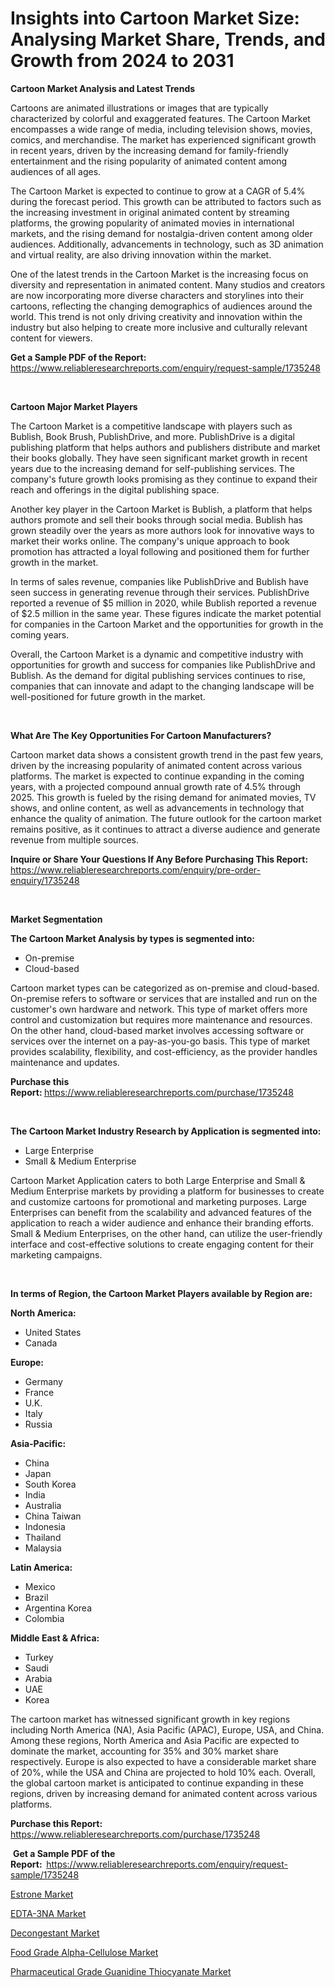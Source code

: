 <p><h1>Insights into Cartoon Market Size: Analysing Market Share, Trends, and Growth from 2024 to 2031</h1></p><p><strong>Cartoon Market Analysis and Latest Trends</strong></p>
<p><p>Cartoons are animated illustrations or images that are typically characterized by colorful and exaggerated features. The Cartoon Market encompasses a wide range of media, including television shows, movies, comics, and merchandise. The market has experienced significant growth in recent years, driven by the increasing demand for family-friendly entertainment and the rising popularity of animated content among audiences of all ages.</p><p>The Cartoon Market is expected to continue to grow at a CAGR of 5.4% during the forecast period. This growth can be attributed to factors such as the increasing investment in original animated content by streaming platforms, the growing popularity of animated movies in international markets, and the rising demand for nostalgia-driven content among older audiences. Additionally, advancements in technology, such as 3D animation and virtual reality, are also driving innovation within the market.</p><p>One of the latest trends in the Cartoon Market is the increasing focus on diversity and representation in animated content. Many studios and creators are now incorporating more diverse characters and storylines into their cartoons, reflecting the changing demographics of audiences around the world. This trend is not only driving creativity and innovation within the industry but also helping to create more inclusive and culturally relevant content for viewers.</p></p>
<p><strong>Get a Sample PDF of the Report:&nbsp;</strong> <a href="https://www.reliableresearchreports.com/enquiry/request-sample/1735248">https://www.reliableresearchreports.com/enquiry/request-sample/1735248</a></p>
<p>&nbsp;</p>
<p><strong>Cartoon Major Market Players</strong></p>
<p><p>The Cartoon Market is a competitive landscape with players such as Bublish, Book Brush, PublishDrive, and more. PublishDrive is a digital publishing platform that helps authors and publishers distribute and market their books globally. They have seen significant market growth in recent years due to the increasing demand for self-publishing services. The company's future growth looks promising as they continue to expand their reach and offerings in the digital publishing space.</p><p>Another key player in the Cartoon Market is Bublish, a platform that helps authors promote and sell their books through social media. Bublish has grown steadily over the years as more authors look for innovative ways to market their works online. The company's unique approach to book promotion has attracted a loyal following and positioned them for further growth in the market.</p><p>In terms of sales revenue, companies like PublishDrive and Bublish have seen success in generating revenue through their services. PublishDrive reported a revenue of $5 million in 2020, while Bublish reported a revenue of $2.5 million in the same year. These figures indicate the market potential for companies in the Cartoon Market and the opportunities for growth in the coming years.</p><p>Overall, the Cartoon Market is a dynamic and competitive industry with opportunities for growth and success for companies like PublishDrive and Bublish. As the demand for digital publishing services continues to rise, companies that can innovate and adapt to the changing landscape will be well-positioned for future growth in the market.</p></p>
<p>&nbsp;</p>
<p><strong>What Are The Key Opportunities For Cartoon Manufacturers?</strong></p>
<p><p>Cartoon market data shows a consistent growth trend in the past few years, driven by the increasing popularity of animated content across various platforms. The market is expected to continue expanding in the coming years, with a projected compound annual growth rate of 4.5% through 2025. This growth is fueled by the rising demand for animated movies, TV shows, and online content, as well as advancements in technology that enhance the quality of animation. The future outlook for the cartoon market remains positive, as it continues to attract a diverse audience and generate revenue from multiple sources.</p></p>
<p><strong>Inquire or Share Your Questions If Any Before Purchasing This Report:</strong> <a href="https://www.reliableresearchreports.com/enquiry/pre-order-enquiry/1735248">https://www.reliableresearchreports.com/enquiry/pre-order-enquiry/1735248</a></p>
<p>&nbsp;</p>
<p><strong>Market Segmentation</strong></p>
<p><strong>The Cartoon Market Analysis by types is segmented into:</strong></p>
<p><ul><li>On-premise</li><li>Cloud-based</li></ul></p>
<p><p>Cartoon market types can be categorized as on-premise and cloud-based. On-premise refers to software or services that are installed and run on the customer's own hardware and network. This type of market offers more control and customization but requires more maintenance and resources. On the other hand, cloud-based market involves accessing software or services over the internet on a pay-as-you-go basis. This type of market provides scalability, flexibility, and cost-efficiency, as the provider handles maintenance and updates.</p></p>
<p><strong>Purchase this Report:&nbsp;</strong><a href="https://www.reliableresearchreports.com/purchase/1735248">https://www.reliableresearchreports.com/purchase/1735248</a></p>
<p>&nbsp;</p>
<p><strong>The Cartoon Market Industry Research by Application is segmented into:</strong></p>
<p><ul><li>Large Enterprise</li><li>Small & Medium Enterprise</li></ul></p>
<p><p>Cartoon Market Application caters to both Large Enterprise and Small & Medium Enterprise markets by providing a platform for businesses to create and customize cartoons for promotional and marketing purposes. Large Enterprises can benefit from the scalability and advanced features of the application to reach a wider audience and enhance their branding efforts. Small & Medium Enterprises, on the other hand, can utilize the user-friendly interface and cost-effective solutions to create engaging content for their marketing campaigns.</p></p>
<p>&nbsp;</p>
<p><strong>In terms of Region, the Cartoon Market Players available by Region are:</strong></p>
<p>
    <p> <strong> North America: </strong>
        <ul>
            <li>United States</li>
            <li>Canada</li>
        </ul>
        </p> 
    <p> <strong> Europe: </strong>
        <ul>
            <li>Germany</li>
            <li>France</li>
            <li>U.K.</li>
            <li>Italy</li>
            <li>Russia</li>
        </ul>
        </p> 
    <p> <strong> Asia-Pacific: </strong>
        <ul>
            <li>China</li>
            <li>Japan</li>
            <li>South Korea</li>
            <li>India</li>
            <li>Australia</li>
            <li>China Taiwan</li>
            <li>Indonesia</li>
            <li>Thailand</li>
            <li>Malaysia</li>
        </ul>
        </p> 
    <p> <strong> Latin America: </strong>
        <ul>
            <li>Mexico</li>
            <li>Brazil</li>
            <li>Argentina Korea</li>
            <li>Colombia</li>
        </ul>
        </p> 
    <p> <strong> Middle East & Africa: </strong>
        <ul>
            <li>Turkey</li>
            <li>Saudi</li>
            <li>Arabia</li>
            <li>UAE</li>
            <li>Korea</li>
        </ul>
    </p>
    </p>
<p><p>The cartoon market has witnessed significant growth in key regions including North America (NA), Asia Pacific (APAC), Europe, USA, and China. Among these regions, North America and Asia Pacific are expected to dominate the market, accounting for 35% and 30% market share respectively. Europe is also expected to have a considerable market share of 20%, while the USA and China are projected to hold 10% each. Overall, the global cartoon market is anticipated to continue expanding in these regions, driven by increasing demand for animated content across various platforms.</p></p>
<p><strong>Purchase this Report: </strong><a href="https://www.reliableresearchreports.com/purchase/1735248">https://www.reliableresearchreports.com/purchase/1735248</a></p>
<p>&nbsp;<strong>Get a Sample PDF of the Report:&nbsp;&nbsp;</strong><a href="https://www.reliableresearchreports.com/enquiry/request-sample/1735248">https://www.reliableresearchreports.com/enquiry/request-sample/1735248</a></p>
<p><strong></strong></p>
<p><p><a href="https://medium.com/@crystalpena2022/estrone-market-competitive-analysis-market-trends-and-forecast-to-2031-db6a1f0691b4">Estrone Market</a></p><p><a href="https://github.com/elizabethdagraca/Market-Research-Report-List-2/blob/main/edta-3na-market.md">EDTA-3NA Market</a></p><p><a href="https://medium.com/@crystalpena2022/decongestant-market-competitive-analysis-market-trends-and-forecast-to-2031-b40fbc3cb03e">Decongestant Market</a></p><p><a href="https://issuu.com/reportprime-2/docs/food-grade-alpha-cellulose-market-size-2030.pptx">Food Grade Alpha-Cellulose Market</a></p><p><a href="https://github.com/santosh758595/Market-Research-Report-List-3/blob/main/pharmaceutical-grade-guanidine-thiocyanate-market.md">Pharmaceutical Grade Guanidine Thiocyanate Market</a></p></p>